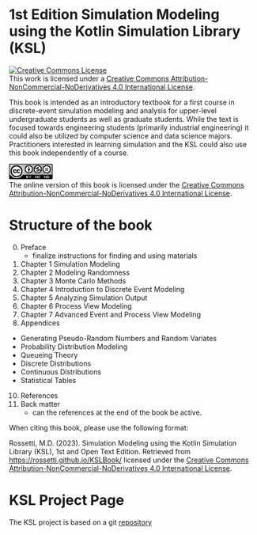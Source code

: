 # 1st Edition Simulation Modeling using the Kotlin Simulation Library (KSL)

<a rel="license" href="http://creativecommons.org/licenses/by-nc-nd/4.0/"><img alt="Creative Commons License" style="border-width:0" src="https://i.creativecommons.org/l/by-nc-nd/4.0/88x31.png" /></a><br />This work is licensed under a <a rel="license" href="http://creativecommons.org/licenses/by-nc-nd/4.0/">Creative Commons Attribution-NonCommercial-NoDerivatives 4.0 International License</a>.

This book is intended as an introductory textbook for a first course in discrete-event simulation modeling and analysis for upper-level undergraduate students as well as graduate students.  While the text is focused towards engineering students (primarily industrial engineering) it could also be utilized by computer science and data science majors.  Practitioners interested in learning simulation and the KSL could also use this book independently of a course. 

![Creative Commons License](figures2/by-nc-nd.png)  
The online version of this book is licensed under the [Creative Commons Attribution-NonCommercial-NoDerivatives 4.0 International License](http://creativecommons.org/licenses/by-nc-nd/4.0/). 

# Structure of the book

0. Preface
    - finalize instructions for finding and using materials
1. Chapter 1 Simulation Modeling
2. Chapter 2 Modeling Randomness
3. Chapter 3 Monte Carlo Methods
4. Chapter 4 Introduction to Discrete Event Modeling
5. Chapter 5 Analyzing Simulation Output
6. Chapter 6 Process View Modeling
7. Chapter 7 Advanced Event and Process View Modeling
8. Appendices
  - Generating Pseudo-Random Numbers and Random Variates
  - Probability Distribution Modeling
  - Queueing Theory
  - Discrete Distributions
  - Continuous Distributions
  - Statistical Tables
10. References
11. Back matter
    - can the references at the end of the book be active.
    
When citing this book, please use the following format:

Rossetti, M.D. (2023). Simulation Modeling using the Kotlin Simulation Library (KSL), 1st and Open Text Edition.  Retrieved from https://rossetti.github.io/KSLBook/ licensed under the [Creative Commons Attribution-NonCommercial-NoDerivatives 4.0 International License](https://creativecommons.org/licenses/by-nc-nd/4.0/).

# KSL Project Page

The KSL project is based on a git [repository](https://github.com/rossetti/KSL)


